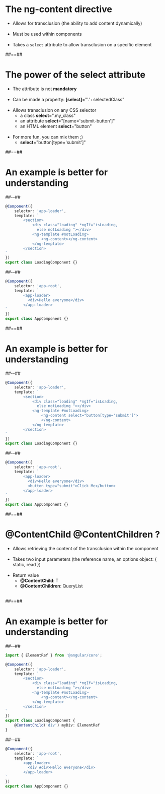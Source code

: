 # The ng-content directive

- Allows for transclusion (the ability to add content dynamically) <br><br>
- Must be used within components <br><br>
- Takes a `select` attribute to allow transclusion on a specific element

##==##

# The power of the select attribute

- The attribute is not __mandatory__<br><br>
- Can be made a property:  __[select]__="'.'+selectedClass"<br><br>
- Allows transclusion on any CSS selector
    - a class __select__=".my_class"
    - an attribute __select__="[name='submit-button']"
    - an HTML element __select__="button" <br><br>
- For more fun, you can mix them ;)
    - __select__="button[type='submit']"

##==##

<!-- .slide: class="two-column-layout"-->

# An example is better for understanding

##--##

<!-- .slide: class="with-code inconsolata" -->

````typescript
@Component({
    selector: 'app-loader',
    template: `
        <section>
            <div class="loading" *ngIf="isLoading,
              else notLoading "></div>
            <ng-template #notLoading>
                <ng-content></ng-content>
            </ng-template>
        </section>
`
})
export class LoadingComponent {}
````

<!-- .element: class="big-code"-->

##--##

<!-- .slide: class="with-code inconsolata" -->

````typescript
@Component({
    selector: 'app-root',
    template: `
        <app-loader>
          <div>Hello everyone</div>
        </app-loader>
`
})
export class AppComponent {}
````

<!-- .element: class="big-code"-->

##==##

<!-- .slide: class="two-column-layout"-->

# An example is better for understanding

##--##

<!-- .slide: class="with-code inconsolata" -->

````typescript
@Component({
    selector: 'app-loader',
    template: `
        <section>
            <div class="loading" *ngIf="isLoading,
              else notLoading "></div>
            <ng-template #notLoading>
                <ng-content select="button[type='submit']">
                </ng-content>
            </ng-template>
        </section>
`
})
export class LoadingComponent {}
````

<!-- .element: class="big-code"-->

##--##

<!-- .slide: class="with-code inconsolata" -->

````typescript
@Component({
    selector: 'app-root',
    template: `
        <app-loader>
          <div>Hello everyone</div>
          <button type="submit">Click Me</button>
        </app-loader>
`
})
export class AppComponent {}
````

<!-- .element: class="big-code"-->

##==##

# __@ContentChild__ __@ContentChildren__ ?

- Allows retrieving the content of the transclusion within the component <br><br>
- Takes two input parameters (the reference name, an options object: { static, read }) <br><br>
- Return value
    - __@ContentChild__: T
    - __@ContentChildren__: QueryList<T><br><br>

##==##

<!-- .slide: class="two-column-layout"-->

# An example is better for understanding

##--##

<!-- .slide: class="with-code inconsolata" -->

````typescript
import { ElementRef } from '@angular/core';

@Component({
    selector: 'app-loader',
    template: `
        <section>
            <div class="loading" *ngIf="isLoading,
              else notLoading "></div>
            <ng-template #notLoading>
                <ng-content></ng-content>
            </ng-template>
        </section>
`
})
export class LoadingComponent {
    @ContentChild('div') myDiv: ElementRef
}
````

<!-- .element: class="medium-code"-->

##--##

<!-- .slide: class="with-code inconsolata" -->

````typescript
@Component({
    selector: 'app-root',
    template: `
        <app-loader>
          <div #div>Hello everyone</div>
        </app-loader>
`
})
export class AppComponent {}
````

<!-- .element: class="big-code"-->
